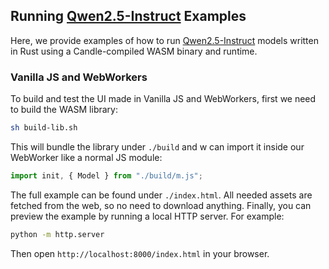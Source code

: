## Running [Qwen2.5-Instruct](https://huggingface.co/collections/Qwen/qwen25-66e81a666513e518adb90d9e) Examples

Here, we provide examples of how to run [Qwen2.5-Instruct](https://huggingface.co/collections/Qwen/qwen25-66e81a666513e518adb90d9e) models written in Rust using a Candle-compiled WASM binary and runtime.

### Vanilla JS and WebWorkers

To build and test the UI made in Vanilla JS and WebWorkers, first we need to build the WASM library:

```bash
sh build-lib.sh
```

This will bundle the library under `./build` and w can import it inside our WebWorker like a normal JS module:

```js
import init, { Model } from "./build/m.js";
```

The full example can be found under `./index.html`. All needed assets are fetched from the web, so no need to download anything.
Finally, you can preview the example by running a local HTTP server. For example:

```bash
python -m http.server
```

Then open `http://localhost:8000/index.html` in your browser.